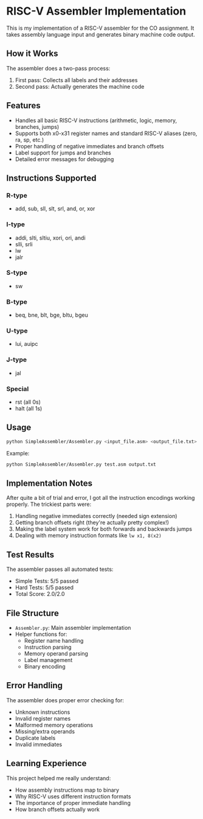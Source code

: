 # RISC-V Assembler Implementation

This is my implementation of a RISC-V assembler for the CO assignment. It takes assembly language input and generates binary machine code output.

## How it Works

The assembler does a two-pass process:
1. First pass: Collects all labels and their addresses
2. Second pass: Actually generates the machine code

## Features

- Handles all basic RISC-V instructions (arithmetic, logic, memory, branches, jumps)
- Supports both x0-x31 register names and standard RISC-V aliases (zero, ra, sp, etc.)
- Proper handling of negative immediates and branch offsets
- Label support for jumps and branches
- Detailed error messages for debugging

## Instructions Supported

### R-type 
- add, sub, sll, slt, srl, and, or, xor

### I-type
- addi, slti, sltiu, xori, ori, andi
- slli, srli
- lw
- jalr

### S-type
- sw

### B-type
- beq, bne, blt, bge, bltu, bgeu

### U-type
- lui, auipc

### J-type
- jal

### Special
- rst (all 0s)
- halt (all 1s)

## Usage

```bash
python SimpleAssembler/Assembler.py <input_file.asm> <output_file.txt>
```

Example:
```bash
python SimpleAssembler/Assembler.py test.asm output.txt
```

## Implementation Notes

After quite a bit of trial and error, I got all the instruction encodings working properly. The trickiest parts were:

1. Handling negative immediates correctly (needed sign extension)
2. Getting branch offsets right (they're actually pretty complex!)
3. Making the label system work for both forwards and backwards jumps
4. Dealing with memory instruction formats like `lw x1, 8(x2)`

## Test Results

The assembler passes all automated tests:
- Simple Tests: 5/5 passed
- Hard Tests: 5/5 passed
- Total Score: 2.0/2.0

## File Structure

- `Assembler.py`: Main assembler implementation
- Helper functions for:
  - Register name handling
  - Instruction parsing
  - Memory operand parsing
  - Label management
  - Binary encoding

## Error Handling

The assembler does proper error checking for:
- Unknown instructions
- Invalid register names
- Malformed memory operations
- Missing/extra operands
- Duplicate labels
- Invalid immediates

## Learning Experience

This project helped me really understand:
- How assembly instructions map to binary
- Why RISC-V uses different instruction formats
- The importance of proper immediate handling
- How branch offsets actually work
